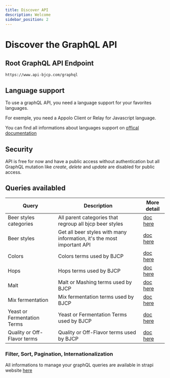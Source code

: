 ```yaml
---
title: Discover API
description: Welcome
sidebar_position: 2
---
```


# Discover the GraphQL API

## Root GraphQL API Endpoint

```
https://www.api-bjcp.com/graphql
```

## Language support

To use a graphQL API, you need a language support for your favorites languages.

For exemple, you need a Appolo Client or Relay for Javascript language.

You can find all informations about languages support on [offical documentation](https://graphql.org/code/)


## Security

API is free for now and have a public access without authentication but all GraphQL mutation like *create*, *delete* and *update* are disabled for public access.


## Queries availabled

|  Query |  Description  |  More detail |
|---|---|---|
| Beer styles categories  | All parent categories that regroup all bjcp beer styles |  [doc here](../graphql-api/beer-styles-categories) | 
|  Beer styles | Get all beer styles with many information, it's the most important API  |  [doc here](../graphql-api/beer-styles) | 
|  Colors | Colors terms used by BJCP  | [doc here](../graphql-api/colors)  |
| Hops  | Hops terms used by BJCP  |  [doc here](../graphql-api/hops) |
|  Malt | Malt or Mashing terms used by BJCP  | [doc here](../graphql-api/malt.md)  |
|  Mix fermentation | Mix fermentation terms used by BJCP | [doc here](../graphql-api/mix-fermentations)  |
|  Yeast or Fermentation Terms | Yeast or Fermentation Terms used by BJCP  |  [doc here](../graphql-api/yeast-terms)  |
|  Quality or Off-Flavor terms | Quality or Off-Flavor terms used by BJCP  |  [doc here](../graphql-api/quality-of-flavor-terms)  |


### Filter, Sort, Pagination, Internationalization

All informations to manage your graphQL queries are available in strapi website [here](https://docs.strapi.io/developer-docs/latest/developer-resources/database-apis-reference/graphql-api.html#filters)